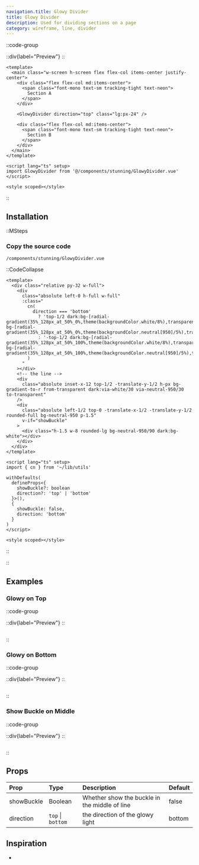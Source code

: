 ```yaml
---
navigation.title: Glowy Divider
title: Glowy Divider
description: Used for dividing sections on a page
category: wireframe, line, divider
---
```


::code-group

::div{label="Preview"}
<Playground url="/playground/glowy-divider"></Playground>
::

```vue [Code]
<template>
  <main class="w-screen h-screen flex flex-col items-center justify-center">
    <div class="flex flex-col md:items-center">
      <span class="font-mono text-sm tracking-tight text-neon">
        Section A
      </span>
    </div>

    <GlowyDivider direction="top" class="lg:px-24" />

    <div class="flex flex-col md:items-center">
      <span class="font-mono text-sm tracking-tight text-neon">
        Section B
      </span>
    </div>
  </main>
</template>

<script lang="ts" setup>
import GlowyDivider from '@/components/stunning/GlowyDivider.vue'
</script>

<style scoped></style>
```

::

## Installation

::MSteps

### Copy the source code

`/components/stunning/GlowyDivider.vue`

::CodeCollapse

```vue
<template>
  <div class="relative py-32 w-full">
    <div
      class="absolute left-0 h-full w-full"
      :class="
        cn(
          direction === 'bottom'
            ? 'top-1/2 dark:bg-[radial-gradient(35%_128px_at_50%_0%,theme(backgroundColor.white/8%),transparent)] bg-[radial-gradient(35%_128px_at_50%_0%,theme(backgroundColor.neutral[950]/5%),transparent)]'
            : '-top-1/2 dark:bg-[radial-gradient(35%_128px_at_50%_100%,theme(backgroundColor.white/8%),transparent)] bg-[radial-gradient(35%_128px_at_50%_100%,theme(backgroundColor.neutral[950]/5%),transparent)]'
        )
      "
    ></div>
    <!-- the line -->
    <div
      class="absolute inset-x-12 top-1/2 -translate-y-1/2 h-px bg-gradient-to-r from-transparent dark:via-white/30 via-neutral-950/30 to-transparent"
    />
    <div
      class="absolute left-1/2 top-0 -translate-x-1/2 -translate-y-1/2 rounded-full bg-neutral-950 p-1.5"
      v-if="showBuckle"
    >
      <div class="h-1.5 w-8 rounded-lg bg-neutral-950/90 dark:bg-white"></div>
    </div>
  </div>
</template>

<script lang="ts" setup>
import { cn } from '~/lib/utils'

withDefaults(
  defineProps<{
    showBuckle?: boolean
    direction?: 'top' | 'bottom'
  }>(),
  {
    showBuckle: false,
    direction: 'bottom'
  }
)
</script>

<style scoped></style>
```

::

::

## Examples

### Glowy on Top

::code-group

::div{label="Preview"}
<Playground url="/playground/glowy-divider/GlowyTop" aspect="5/2"></Playground>
::

```vue [Code]

```

::

### Glowy on Bottom

::code-group

::div{label="Preview"}
<Playground url="/playground/glowy-divider/GlowyBottom" aspect="5/2"></Playground>
::

```vue [Code]

```

::

### Show Buckle on Middle

::code-group

::div{label="Preview"}
<Playground url="/playground/glowy-divider/GlowyWithBuckle" aspect="5/2"></Playground>
::

```vue [Code]

```

::

## Props

| Prop       | Type              | Description                                   | Default |
| :--------- | :---------------- | :-------------------------------------------- | :------ |
| showBuckle | Boolean           | Whether show the buckle in the middle of line | false   |
| direction  | `top` \| `bottom` | the direction of the glowy light              | bottom  |

## Inspiration

-
